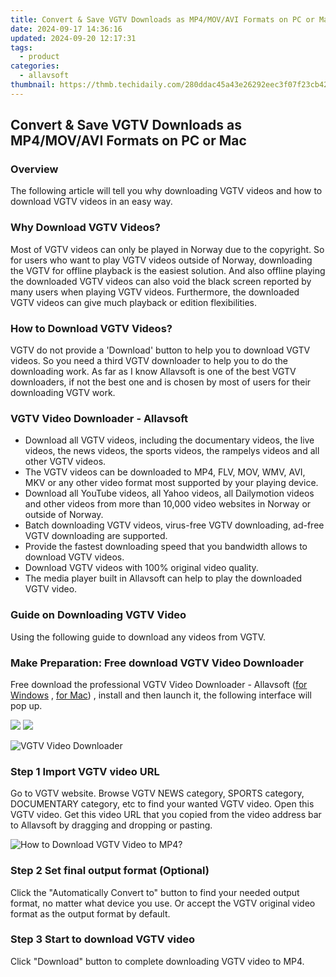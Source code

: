 ```yaml
---
title: Convert & Save VGTV Downloads as MP4/MOV/AVI Formats on PC or Mac
date: 2024-09-17 14:36:16
updated: 2024-09-20 12:17:31
tags:
  - product
categories:
  - allavsoft
thumbnail: https://thmb.techidaily.com/280ddac45a43e26292eec3f07f23cb423510585b526fcae65189b9637edf5522.jpg
---
```


## Convert & Save VGTV Downloads as MP4/MOV/AVI Formats on PC or Mac

### Overview

The following article will tell you why downloading VGTV videos and how to download VGTV videos in an easy way.

### Why Download VGTV Videos?

Most of VGTV videos can only be played in Norway due to the copyright. So for users who want to play VGTV videos outside of Norway, downloading the VGTV for offline playback is the easiest solution. And also offline playing the downloaded VGTV videos can also void the black screen reported by many users when playing VGTV videos. Furthermore, the downloaded VGTV videos can give much playback or edition flexibilities.

### How to Download VGTV Videos?

VGTV do not provide a 'Download' button to help you to download VGTV videos. So you need a third VGTV downloader to help you to do the downloading work. As far as I know Allavsoft is one of the best VGTV downloaders, if not the best one and is chosen by most of users for their downloading VGTV work.

### VGTV Video Downloader - Allavsoft

* Download all VGTV videos, including the documentary videos, the live videos, the news videos, the sports videos, the rampelys videos and all other VGTV videos.
* The VGTV videos can be downloaded to MP4, FLV, MOV, WMV, AVI, MKV or any other video format most supported by your playing device.
* Download all YouTube videos, all Yahoo videos, all Dailymotion videos and other videos from more than 10,000 video websites in Norway or outside of Norway.
* Batch downloading VGTV videos, virus-free VGTV downloading, ad-free VGTV downloading are supported.
* Provide the fastest downloading speed that you bandwidth allows to download VGTV videos.
* Download VGTV videos with 100% original video quality.
* The media player built in Allavsoft can help to play the downloaded VGTV video.

### Guide on Downloading VGTV Video

Using the following guide to download any videos from VGTV.

### Make Preparation: Free download VGTV Video Downloader

Free download the professional VGTV Video Downloader - Allavsoft ([for Windows](https://tools.techidaily.com/allavsoft/products/) , [for Mac](https://tools.techidaily.com/allavsoft/products/)) , install and then launch it, the following interface will pop up.

[![](https://www.allavsoft.com/how-to/../images/how-to/free-download-win.jpg)](https://tools.techidaily.com/allavsoft/products/) [![](https://www.allavsoft.com/how-to/../images/how-to/free-download-mac.jpg)](https://tools.techidaily.com/allavsoft/products/)

![VGTV Video Downloader](https://www.allavsoft.com/how-to/../images/allavsoft/screen-shot-600.jpg)

### Step 1 Import VGTV video URL

Go to VGTV website. Browse VGTV NEWS category, SPORTS category, DOCUMENTARY category, etc to find your wanted VGTV video. Open this VGTV video. Get this video URL that you copied from the video address bar to Allavsoft by dragging and dropping or pasting.

![How to Download VGTV Video to MP4?](https://www.allavsoft.com/how-to/../images/how-to/download-rtmp-video/download-rtmp-video.jpg)

### Step 2 Set final output format (Optional)

Click the "Automatically Convert to" button to find your needed output format, no matter what device you use. Or accept the VGTV original video format as the output format by default.

### Step 3 Start to download VGTV video

Click "Download" button to complete downloading VGTV video to MP4.

<ins class="adsbygoogle"
     style="display:block"
     data-ad-format="autorelaxed"
     data-ad-client="ca-pub-7571918770474297"
     data-ad-slot="1223367746"></ins>



<ins class="adsbygoogle"
     style="display:block"
     data-ad-client="ca-pub-7571918770474297"
     data-ad-slot="8358498916"
     data-ad-format="auto"
     data-full-width-responsive="true"></ins>
